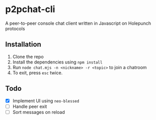 # p2pchat-cli
A peer-to-peer console chat client written in Javascript on Holepunch protocols

## Installation
1. Clone the repo
2. Install the dependencies using `npm install`
3. Run `node chat.mjs -n <nickname> -r <topic>` to join a chatroom
4. To exit, press `esc` twice.

## Todo
- [x] Implement UI using `neo-blessed`
- [ ] Handle peer exit
- [ ] Sort messages on reload
